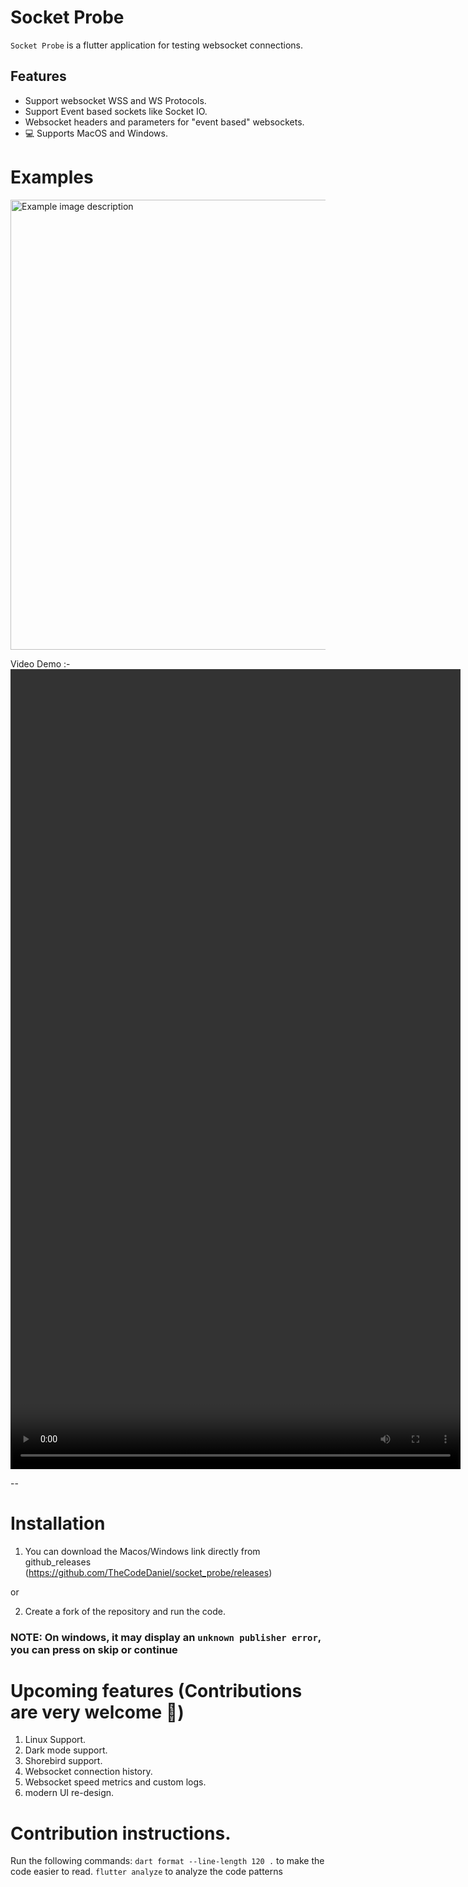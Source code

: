 # Socket Probe

`Socket Probe` is a flutter application for testing websocket connections.

## Features

- Support websocket WSS and WS Protocols.
- Support Event based sockets like Socket IO.
- Websocket headers and parameters for "event based" websockets.
- 💻 Supports MacOS and Windows.

# Examples

<img width="720" alt="Example image description" src="https://github.com/user-attachments/assets/84fae435-8101-4c56-be98-3a52865548a9" /> <br/>

Video Demo :-
<video width="720" height="1280" controls>

  <source src="https://objects.githubusercontent.com/github-production-release-asset-2e65be/930771467/73bd41e3-8c55-4e83-89f5-be4eeca94668?X-Amz-Algorithm=AWS4-HMAC-SHA256&X-Amz-Credential=releaseassetproduction%2F20250224%2Fus-east-1%2Fs3%2Faws4_request&X-Amz-Date=20250224T074459Z&X-Amz-Expires=300&X-Amz-Signature=789deea47620375e5c8a3978419072f2b5bb31298c42aa9c9a80d430209beac8&X-Amz-SignedHeaders=host&response-content-disposition=attachment%3B%20filename%3DScreen.Recording.2025-02-23.at.23.35.46.mov&response-content-type=application%2Foctet-stream" type="video/mp4">
</video>

--

# Installation

1. You can download the Macos/Windows link directly from github_releases
   (https://github.com/TheCodeDaniel/socket_probe/releases)

or

2. Create a fork of the repository and run the code.

### NOTE: On windows, it may display an `unknown publisher error`, you can press on skip or continue

# Upcoming features (Contributions are very welcome 🙏)

1. Linux Support.
2. Dark mode support.
3. Shorebird support.
4. Websocket connection history.
5. Websocket speed metrics and custom logs.
6. modern UI re-design.

# Contribution instructions.

Run the following commands:
`dart format --line-length 120 .` to make the code easier to read.
`flutter analyze` to analyze the code patterns
